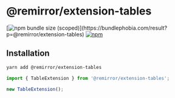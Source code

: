 # @remirror/extension-tables

[![npm bundle size (scoped)](https://img.shields.io/bundlephobia/minzip/@remirror/extension-tables.svg?)](https://bundlephobia.com/result?p=@remirror/extension-tables)
[![npm](https://img.shields.io/npm/dm/@remirror/extension-tables.svg?&logo=npm)](https://www.npmjs.com/package/@remirror/extension-tables)

## Installation

```bash
yarn add @remirror/extension-tables
```

```ts
import { TableExtension } from '@remirror/extension-tables';

new TableExtension();
```
